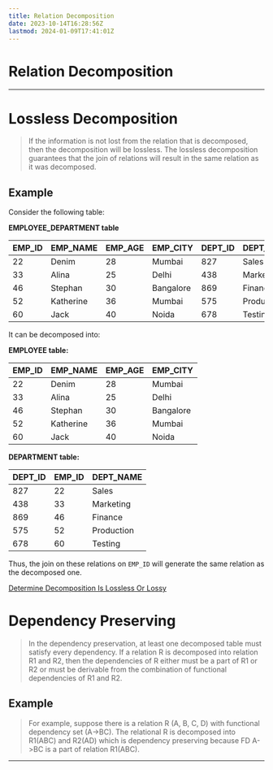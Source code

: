 ```yaml
---
title: Relation Decomposition
date: 2023-10-14T16:28:56Z
lastmod: 2024-01-09T17:41:01Z
---
```


# Relation Decomposition

---

# Lossless Decomposition

> If the information is not lost from the relation that is decomposed, then the decomposition will be lossless.
> The lossless decomposition guarantees that the join of relations will result in the same relation as it was decomposed.

## Example

Consider the following table:

**EMPLOYEE_DEPARTMENT table**

|EMP_ID|EMP_NAME|EMP_AGE|EMP_CITY|DEPT_ID|DEPT_NAME|
| --------| -----------| ---------| -----------| ---------| ------------|
|22|Denim|28|Mumbai|827|Sales|
|33|Alina|25|Delhi|438|Marketing|
|46|Stephan|30|Bangalore|869|Finance|
|52|Katherine|36|Mumbai|575|Production|
|60|Jack|40|Noida|678|Testing|

It can be decomposed into:

**EMPLOYEE table:** 

|EMP_ID|EMP_NAME|EMP_AGE|EMP_CITY|
| --------| -----------| ---------| -----------|
|22|Denim|28|Mumbai|
|33|Alina|25|Delhi|
|46|Stephan|30|Bangalore|
|52|Katherine|36|Mumbai|
|60|Jack|40|Noida|

**DEPARTMENT table:** 

|DEPT_ID|EMP_ID|DEPT_NAME|
| ---------| --------| ------------|
|827|22|Sales|
|438|33|Marketing|
|869|46|Finance|
|575|52|Production|
|678|60|Testing|

Thus, the join on these relations on `EMP_ID` will generate the same relation as the decomposed one.

[Determine Decomposition Is Lossless Or Lossy](https://tinyurl.com/22l66q5g)

# Dependency Preserving

> In the dependency preservation, at least one decomposed table must satisfy every dependency.
> If a relation R is decomposed into relation R1 and R2, then the dependencies of R either must be a part of R1 or R2 or must be derivable from the combination of functional dependencies of R1 and R2.

## Example

> For example, suppose there is a relation R (A, B, C, D) with functional dependency set (A->BC). The relational R is decomposed into R1(ABC) and R2(AD) which is dependency preserving because FD A->BC is a part of relation R1(ABC).

---
